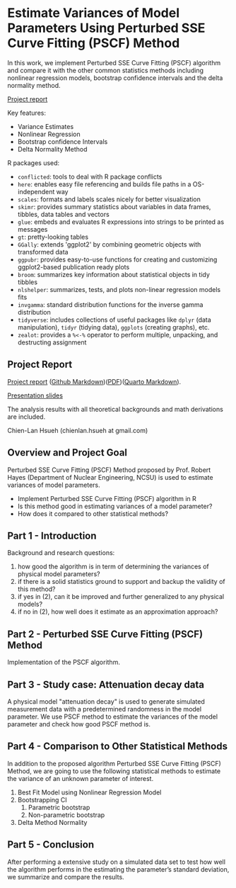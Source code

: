 # Estimate Variances of Model Parameters Using Perturbed SSE Curve Fitting (PSCF) Method

In this work, we implement Perturbed SSE Curve Fitting (PSCF) algorithm and compare it with the other common statistics methods including nonlinear regression models, bootstrap confidence intervals and the delta normality method.

[Project report](https://rpubs.com/clh2021/1114624)

Key features:

- Variance Estimates
- Nonlinear Regression
- Bootstrap confidence Intervals
- Delta Normality Method

R packages used:

- `conflicted`: tools to deal with R package conflicts
- `here`: enables easy file referencing and builds file paths in a OS-independent way
- `scales`: formats and labels scales nicely for better visualization
- `skimr`: provides summary statistics about variables in data frames, tibbles, data tables and vectors
- `glue`: embeds and evaluates R expressions into strings to be printed as messages
- `gt`: pretty-looking tables
- `GGally`: extends 'ggplot2' by combining geometric objects with transformed data
- `ggpubr`: provides easy-to-use functions for creating and customizing ggplot2-based publication ready plots
- `broom`: summarizes key information about statistical objects in tidy tibbles
- `nlshelper`: summarizes, tests, and plots non-linear regression models fits 
- `invgamma`: standard distribution functions for the inverse gamma distribution
- `tidyverse`: includes collections of useful packages like `dplyr` (data manipulation), `tidyr` (tidying data),  `ggplots` (creating graphs), etc.
- `zealot`: provides a `%<-%` operator to perform multiple, unpacking, and destructing assignment 

## Project Report

[Project report](https://rpubs.com/clh2021/1114624) ([Github Markdown](./z_main.md))([PDF](./z_main.pdf))([Quarto Markdown](./z_main.qmd)).

[Presentation slides](./Project_Presentation.pdf)

The analysis results with all theoretical backgrounds and math derivations are included.

Chien-Lan Hsueh (chienlan.hsueh at gmail.com)

## Overview and Project Goal

Perturbed SSE Curve Fitting (PSCF) Method proposed by Prof. Robert Hayes (Department of Nuclear Engineering, NCSU) is used to estimate variances of model parameters. 

- Implement Perturbed SSE Curve Fitting (PSCF) algorithm in R
- Is this method good in estimating variances of a model parameter?
- How does it compared to other statistical methods?


## Part 1 - Introduction 

Background and research questions:

1. how good the algorithm is in term of determining the variances of physical model parameters?
1. if there is a solid statistics ground to support and backup the validity of this method?
1. if yes in (2), can it be improved and further generalized to any physical models?
1. if no in (2), how well does it estimate as an approximation approach?

## Part 2 - Perturbed SSE Curve Fitting (PSCF) Method

Implementation of the PSCF algorithm.

## Part 3 - Study case: Attenuation decay data

A physical model "attenuation decay" is used to generate simulated measurement data with a predetermined randomness in the model parameter. We use PSCF method to estimate the variances of the model parameter and check how good PSCF method is.

## Part 4 - Comparison to Other Statistical Methods

In addition to the proposed algorithm Perturbed SSE Curve Fitting (PSCF) Method, we are going to use the following statistical methods to estimate the variance of an unknown parameter of interest.

1. Best Fit Model using Nonlinear Regression Model
1. Bootstrapping CI
   1. Parametric bootstrap
   1. Non-parametric bootstrap
1. Delta Method Normality

## Part 5 - Conclusion

After performing a extensive study on a simulated data set to test how well the algorithm performs in the estimating the parameter’s standard deviation, we summarize and compare the results.
